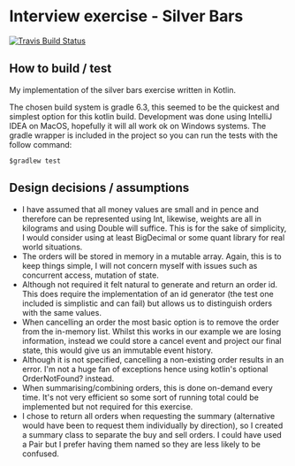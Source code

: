 # Interview exercise - Silver Bars

[![Travis Build Status](https://api.travis-ci.org/tonyklawrence/silverbars.svg)](https://travis-ci.org/tonyklawrence/silverbars)

## How to build / test

My implementation of the silver bars exercise written in Kotlin.

The chosen build system is gradle 6.3, this seemed to be the quickest and simplest option for this kotlin build.
Development was done using IntelliJ IDEA on MacOS, hopefully it will all work ok on Windows systems.  The gradle wrapper is included in the project so you can run the tests with the follow command:

    $gradlew test

## Design decisions / assumptions

* I have assumed that all money values are small and in pence and therefore can be represented using Int, likewise, weights are all in kilograms and using Double will suffice.  This is for the sake of simplicity, I would consider using at least BigDecimal or some quant library for real world situations.
* The orders will be stored in memory in a mutable array.  Again, this is to keep things simple, I will not concern myself with issues such as concurrent access, mutation of state.
* Although not required it felt natural to generate and return an order id.  This does require the implementation of an id generator (the test one included is simplistic and can fail) but allows us to distinguish orders with the same values.
* When cancelling an order the most basic option is to remove the order from the in-memory list.  Whilst this works in our example we are losing information, instead we could store a cancel event and project our final state, this would give us an immutable event history.
* Although it is not specified, cancelling a non-existing order results in an error.  I'm not a huge fan of exceptions hence using kotlin's optional OrderNotFound? instead.
* When summarising/combining orders, this is done on-demand every time.  It's not very efficient so some sort of running total could be implemented but not required for this exercise.
* I chose to return all orders when requesting the summary (alternative would have been to request them individually by direction), so I created a summary class to separate the buy and sell orders.  I could have used a Pair but I prefer having them named so they are less likely to be confused. 